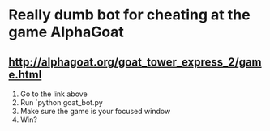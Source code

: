 # Really dumb bot for cheating at the game AlphaGoat

## http://alphagoat.org/goat_tower_express_2/game.html

1. Go to the link above
2. Run `python goat_bot.py
3. Make sure the game is your focused window
4. Win?

